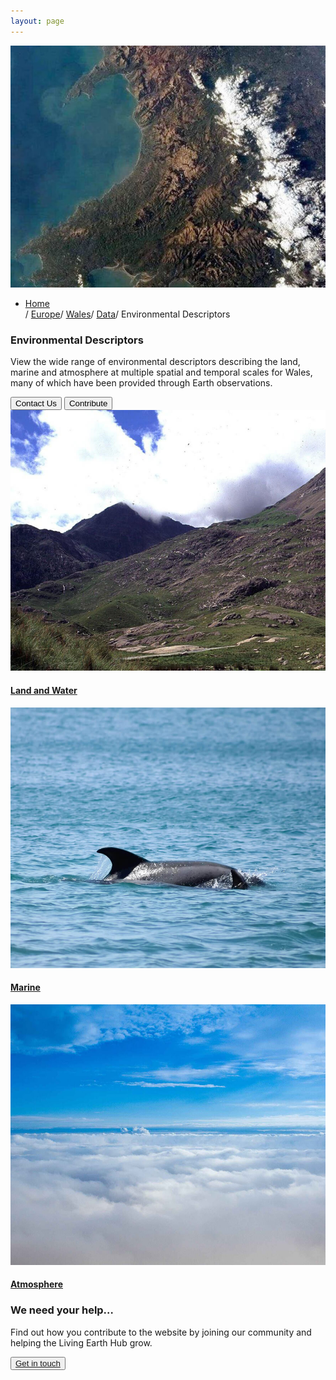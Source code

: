 ```yaml
---
layout: page
---
```


<!-- countryPage-image-section-Start -->
<div class="row country-page-main-section mb-80 mx-0">
    <div class="col-md-5 countryPage-background-color m-0 p-0">
        <div class="mx-md-5 d-flex flex-column h-100 main-content">
        </div>
    </div>
    <div class="col-md-7 m-0 p-0 position-relative">
        <div class="countrypage-img-layer"></div>
        <img class="countrypage-benner-img" src="/assets/img/heading/country.jpg" alt="countrypageMainImg">
    </div>
    <div class="dsc-country-page container">
        <div class="row text-white">
            <div class="col-12">
                <ul class="breadcrumbs list-unstyled d-flex">
                    <li class="breadcrumbs-item"><a href="/">Home</a></li><span class="separator1">/</span> <a href="/europe">Europe</a><span class="separator1">/</span> <a href="/europe/wales/">Wales</a><span class="separator1">/</span> <a href="/europe/wales/data/">Data</a><span class="separator1">/</span> Environmental Descriptors
                </ul>
            </div>
        </div>
        <div class="row">
            <div class="dsc-countrypage-inner col-12 col-md-7">
                <h3 class="mb-3 mb-md-4 text-uppercase">Environmental Descriptors</h3>
                <p>View the wide range of environmental descriptors describing the land, marine and atmosphere at multiple spatial and temporal scales for Wales, many of which have been provided through Earth observations.</p>
            </div>
        </div>
        <div class="row">
            <div class="col-12">
                <button class="left-btn">Contact Us</button>
                <button class="right-btn">Contribute</button>
            </div>
        </div>
    </div>
</div>
<!-- countryPage-image-section-end -->

<!-- country-subpage-blog-start -->
<div class="container mt-80 mb-80 future-landscapes-main">
    <div class="row">
        <div class="col-lg-4 col-md-6 col-12">
            <div class="data-item">
                <a href="./land-and-water"><img src="/assets/img/wales/land-and-water.jpg" alt="Land and Water"></a>
                <div class="data-heading">
                    <h4><a href="./land-and-water">Land and Water</a></h4>
                </div>
            </div>
        </div>
        <div class="col-lg-4 col-md-6 col-12">
            <div class="data-item">
                <a href="./marine"><img src="/assets/img/wales/marine.jpg" alt="Marine"></a>
                <div class="data-heading">
                    <h4><a href="./marine">Marine</a></h4>
                </div>
            </div>
        </div>
        <div class="col-lg-4 col-md-6 col-12">
            <div class="data-item">
                <a href="./atmosphere"><img src="/assets/img/wales/atmosphere.jpg" alt="Atmosphere"></a>
                <div class="data-heading">
                    <h4><a href="./atmosphere">Atmosphere</a></h4>
                </div>
            </div>
        </div>
    </div>
</div>
<!-- country-subpage-blog-end -->

<!-- get-in-section-Start -->
<div class="container mb-100">
    <div class="get-in-section-main">
        <div class="get-in-section-dsc">
            <h3>We need your help&hellip;</h3>
            <p>Find out how you contribute to the website by joining our community and helping the Living Earth Hub grow.</p>
        </div>
        <button type="button"><a href="/contact/">Get in touch</a></button>
    </div>
</div>
<!-- get-in-section-End -->
